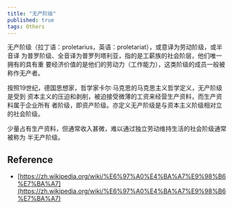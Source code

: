 ```yaml
---
title: "无产阶级"
published: true
tags: Others
---
```


无产阶级（拉丁语：proletarius，英语：proletariat），或意译为劳动阶级，或半音译
为普罗阶级、全音译为普罗列塔利亚，指的是工薪族的社会阶层，他们唯一拥有的具有重
要经济价值的是他们的劳动力（工作能力），这类阶级的成员一般被称作无产者。

按照19世纪，德国思想家，哲学家卡尔·马克思的马克思主义哲学定义，无产阶级是受到
资本主义的压迫和剥削，被迫接受微薄的工资来经营生产资料，而生产资料属于企业所有
者阶级，即资产阶级。亦定义无产阶级是与资本主义阶级相对立的社会阶级。

少量占有生产资料，但通常收入甚微，难以通过独立劳动维持生活的社会阶级通常被称为
半无产阶级。

## Reference

- [https://zh.wikipedia.org/wiki/%E6%97%A0%E4%BA%A7%E9%98%B6%E7%BA%A7](https://zh.wikipedia.org/wiki/%E6%97%A0%E4%BA%A7%E9%98%B6%E7%BA%A7)